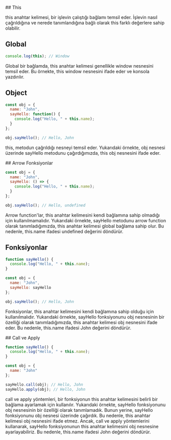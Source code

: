 ## This

this anahtar kelimesi, bir işlevin çalıştığı bağlamı temsil eder. İşlevin nasıl çağrıldığına ve nerede tanımlandığına bağlı olarak this farklı değerlere sahip olabilir. 

## Global

```js
console.log(this); // Window
```

Global bir bağlamda, this anahtar kelimesi genellikle window nesnesini temsil eder. Bu örnekte, this window nesnesini ifade eder ve konsola yazdırılır.

## Object

```js
const obj = {
  name: "John",
  sayHello: function() {
    console.log("Hello, " + this.name);
  }
};

obj.sayHello(); // Hello, John
```

this, metodun çağrıldığı nesneyi temsil eder. Yukarıdaki örnekte, obj nesnesi üzerinde sayHello metodunu çağırdığımızda, this obj nesnesini ifade eder.

## Arrow Fonksiyonlar

```js
const obj = {
  name: "John",
  sayHello: () => {
    console.log("Hello, " + this.name);
  }
};

obj.sayHello(); // Hello, undefined
```

Arrow function'lar, this anahtar kelimesini kendi bağlamına sahip olmadığı için kullanılmamalıdır. Yukarıdaki örnekte, sayHello metodunu arrow function olarak tanımladığımızda, this anahtar kelimesi global bağlama sahip olur. Bu nedenle, this.name ifadesi undefined değerini döndürür.

## Fonksiyonlar

```js
function sayHello() {
  console.log("Hello, " + this.name);
}

const obj = {
  name: "John",
  sayHello: sayHello
};

obj.sayHello(); // Hello, John
```

Fonksiyonlar, this anahtar kelimesini kendi bağlamına sahip olduğu için kullanılmalıdır. Yukarıdaki örnekte, sayHello fonksiyonunu obj nesnesinin bir özelliği olarak tanımladığımızda, this anahtar kelimesi obj nesnesini ifade eder. Bu nedenle, this.name ifadesi John değerini döndürür.

## Call ve Apply

```js
function sayHello() {
  console.log("Hello, " + this.name);
}

const obj = {
  name: "John"
};

sayHello.call(obj); // Hello, John
sayHello.apply(obj); // Hello, John
```

call ve apply yöntemleri, bir fonksiyonun this anahtar kelimesini belirli bir bağlama ayarlamak için kullanılır. Yukarıdaki örnekte, sayHello fonksiyonunu obj nesnesinin bir özelliği olarak tanımlamadık. Bunun yerine, sayHello fonksiyonunu obj nesnesi üzerinde çağırdık. Bu nedenle, this anahtar kelimesi obj nesnesini ifade etmez. Ancak, call ve apply yöntemlerini kullanarak, sayHello fonksiyonunun this anahtar kelimesini obj nesnesine ayarlayabiliriz. Bu nedenle, this.name ifadesi John değerini döndürür.




